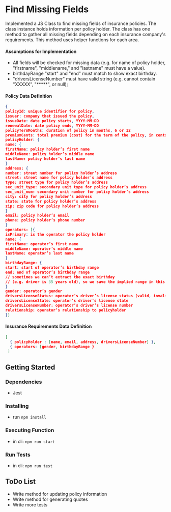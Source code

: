 # Find Missing Fields

Implemented a JS Class to find missing fields of insurance policies. 
The class instance holds information per policy holder.
The class has one method to gather all missing fields depending on each insurance company's requirements.
This method uses helper functions for each area.

#### Assumptions for Implementation
- All fields will be checked for missing data (e.g. for name of policy holder, "firstname", "middlename," and "lastname" must have a value).
- birthdayRange "start" and "end" must match to show exact birthday.
- "driversLicenseNumber" must have valid string (e.g. cannot contain "XXXXX", "*****", or null);

#### Policy Data Definition
```json
{
policyId: unique identifier for policy,
issuer: company that issued the policy,
issueDate: date policy starts, YYYY-MM-DD
renewalDate: date policy ends, YYYY-MM-DD
policyTermMonths: duration of policy in months, 6 or 12
premiumCents: total premium (cost) for the term of the policy, in cents
policyHolder: {
name: {
firstName: policy holder’s first name
middleName: policy holder’s middle name
lastName: policy holder’s last name
}
address: {
number: street number for policy holder’s address
street: street name for policy holder’s address
type: street type for policy holder’s address
sec_unit_type: secondary unit type for policy holder’s address
sec_unit_num: secondary unit number for policy holder’s address
city: city for policy holder’s address
state: state for policy holder’s address
zip: zip code for policy holder’s address
}
email: policy holder’s email
phone: policy holder’s phone number
}
operators: [{
isPrimary: is the operator the policy holder
name: {
firstName: operator’s first name
middleName: operator’s middle name
lastName: operator’s last name
}
birthdayRange: {
start: start of operator’s birthday range
end: end of operator’s birthday range
// sometimes we can’t extract the exact birthday
// (e.g. driver is 35 years old), so we save the implied range in this case
}
gender: operator’s gender
driversLicenseStatus: operator’s driver’s license status (valid, invalid, etc.)
driversLicenseState: operator’s driver’s license state
driversLicenseNumber: operator’s driver’s license number
relationship: operator’s relationship to policyholder
}]
```
#### Insurance Requirements Data Definition
```json
[
  { policyHolder : [name, email, address, driversLicenseNumber] },
  { operators: [gender, birthdayRange }
 ]
```

## Getting Started
### Dependencies
  - Jest
### Installing
 - run `npm install`
### Executing Function
- in cli: `npm run start`
### Run Tests
- in cli: `npm run test`
## ToDo List
- Write method for updating policy information
- Write method for generating quotes
- Write more tests
